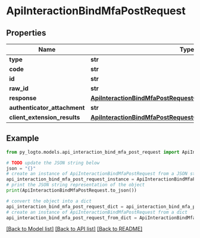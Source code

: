 # ApiInteractionBindMfaPostRequest


## Properties

Name | Type | Description | Notes
------------ | ------------- | ------------- | -------------
**type** | **str** |  | 
**code** | **str** |  | 
**id** | **str** |  | 
**raw_id** | **str** |  | 
**response** | [**ApiInteractionBindMfaPostRequestOneOf1Response**](ApiInteractionBindMfaPostRequestOneOf1Response.md) |  | 
**authenticator_attachment** | **str** |  | [optional] 
**client_extension_results** | [**ApiInteractionBindMfaPostRequestOneOf1ClientExtensionResults**](ApiInteractionBindMfaPostRequestOneOf1ClientExtensionResults.md) |  | 

## Example

```python
from py_logto.models.api_interaction_bind_mfa_post_request import ApiInteractionBindMfaPostRequest

# TODO update the JSON string below
json = "{}"
# create an instance of ApiInteractionBindMfaPostRequest from a JSON string
api_interaction_bind_mfa_post_request_instance = ApiInteractionBindMfaPostRequest.from_json(json)
# print the JSON string representation of the object
print(ApiInteractionBindMfaPostRequest.to_json())

# convert the object into a dict
api_interaction_bind_mfa_post_request_dict = api_interaction_bind_mfa_post_request_instance.to_dict()
# create an instance of ApiInteractionBindMfaPostRequest from a dict
api_interaction_bind_mfa_post_request_from_dict = ApiInteractionBindMfaPostRequest.from_dict(api_interaction_bind_mfa_post_request_dict)
```
[[Back to Model list]](../README.md#documentation-for-models) [[Back to API list]](../README.md#documentation-for-api-endpoints) [[Back to README]](../README.md)


